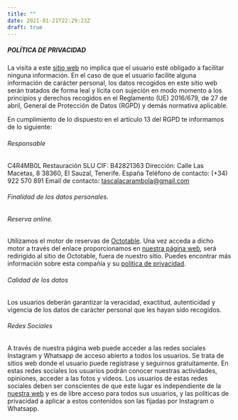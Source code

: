 ```yaml
---
title: ""
date: 2021-01-21T22:29:23Z
draft: true
---
```


##### POLÍTICA DE PRIVACIDAD

La visita a este [sitio web](https://tascalacarambola.com) no implica que el usuario esté obligado a facilitar ninguna información. En el caso de que el usuario facilite alguna información de carácter personal, los datos recogidos en este sitio web serán tratados de forma leal y lícita con sujeción en modo momento a los principios y derechos recogidos en el Reglamento (UE) 2016/679, de 27 de abril, General de Protección de Datos (RGPD) y demás normativa aplicable.

En cumplimiento de lo dispuesto en el artículo 13 del RGPD te informamos de lo siguiente:

###### Responsable

C4R4MB0L Restauración SLU
CIF: B42821363
Dirección: Calle Las Macetas, 8 38360, El Sauzal, Tenerife. España
Teléfono de contacto: (+34) 922 570 891
Email de contacto: tascalacarambola@gmail.com

###### Finalidad de los datos personales.

###### Reserva online.

Utilizamos el motor de reservas de [Octotable](https://octotable.com). Una vez acceda a dicho motor a través del enlace 
proporcionamos en [nuestra página web](https://tascalacarambola.com), será redirigido al sitio de Octotable, fuera de
nuestro sitio. Puedes encontrar más información sobre esta compañía y su [política de privacidad](https://www.octotable.com/es/termini-e-condizioni/).

###### Calidad de los datos

Los usuarios deberán garantizar la veracidad, exactitud, autenticidad y vigencia de los datos de
carácter personal que les hayan sido recogidos.

###### Redes Sociales

A través de nuestra página web puede acceder a las redes sociales Instagram y Whatsapp de acceso abierto a todos los usuarios. Se trata de sitios web donde el usuario puede registrase y seguirnos gratuitamente. En estas redes sociales los usuarios podrán conocer nuestras actividades, opiniones, acceder a las fotos y vídeos. Los usuarios de estas redes sociales deben ser conscientes de que este lugar es independiente de la [nuestra web](https://tascalacarambola.com) y es de libre acceso para todos sus usuarios, y las políticas de privacidad a aplicar a estos contenidos son las fijadas por Instagram o Whatsapp.